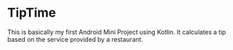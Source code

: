 # TipTime
This is basically my first Android Mini Project using Kotlin. It calculates a tip based on the service provided by a restaurant.
